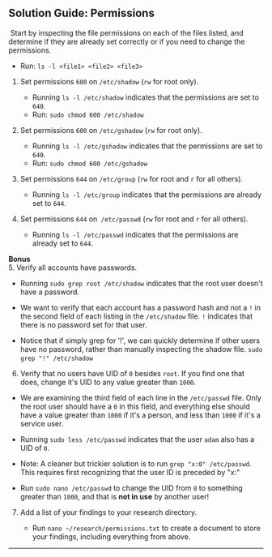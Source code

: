 ## Solution Guide: Permissions
​
Start by inspecting the file permissions on each of the files listed, and determine if they are already set correctly or if you need to change the permissions.
​
  - Run: `ls -l <file1> <file2> <file3>`
​
1. Set permissions `600` on `/etc/shadow` (`rw` for root only).
​
   - Running `ls -l /etc/shadow` indicates that the permissions are set to `640`. 
​
   - Run: `sudo chmod 600 /etc/shadow`
​

2. Set permissions `600` on `/etc/gshadow` (`rw` for root only).
​
   - Running `ls -l /etc/gshadow` indicates that the permissions are set to `640`.
​
   - Run: `sudo chmod 600 /etc/gshadow`
​

3. Set permissions `644` on `/etc/group` (`rw` for root and `r` for all others).
​
   - Running `ls -l /etc/group` indicates that the permissions are already set to `644`.
​

4. Set permissions `644` on` /etc/passwd` (`rw` for root and `r` for all others).
​
   - Running `ls -l /etc/passwd` indicates that the permissions are already set to `644`.
  
**Bonus**  
​
5. Verify all accounts have passwords.
​
   - Running `sudo grep root /etc/shadow` indicates that the root user doesn't have a password.
​

   - We want to verify that each account has a password hash and not a `!` in the second field of each listing in the `/etc/shadow` file. `!` indicates that there is no password set for that user.
​

   - Notice that if simply grep for '!', we can quickly determine if other users have no password, rather than manually inspecting the shadow file.
    `sudo grep "!" /etc/shadow`
​
​
6. Verify that no users have UID of `0` besides `root`. If you find one that does, change it's UID to any value greater than `1000`.
​
  - We are examining the third field of each line in the `/etc/passwd` file. Only the root user should have a `0` in this field, and everything else should have a value greater than `1000` if it's a person, and less than `1000` if it's a service user.
​

  - Running `sudo less /etc/passwd` indicates that the user `adam` also has a UID of `0`.
​

  - Note: A cleaner but trickier solution is to run `grep "x:0" /etc/passwd`.  This requires first recognizing that the user ID is preceded by "x:"
​

  - Run `sudo nano /etc/passwd` to change the UID from `0` to something greater than `1000`, and that is __not in use__ by another user!
​
7. Add a list of your findings to your research directory.
​

   - Run `nano ~/research/permissions.txt` to create a document to store your findings, including everything from above.
​
---
